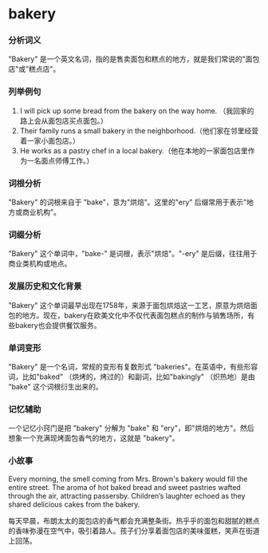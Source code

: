 # bakery

### 分析词义

  

"Bakery" 是一个英文名词，指的是售卖面包和糕点的地方，就是我们常说的"面包店"或"糕点店"。

  

### 列举例句

  

1.  I will pick up some bread from the bakery on the way home. （我回家的路上会从面包店买点面包。）
2.  Their family runs a small bakery in the neighborhood.（他们家在邻里经营着一家小面包店。）
3.  He works as a pastry chef in a local bakery.（他在本地的一家面包店里作为一名面点师傅工作。）

  

### 词根分析

  

"Bakery" 的词根来自于 "bake"，意为"烘焙"。这里的"ery" 后缀常用于表示"地方或商业机构"。

  

### 词缀分析

  

"Bakery" 这个单词中，"bake-" 是词根，表示"烘焙"。"-ery" 是后缀，往往用于商业类机构或地点。

  

### 发展历史和文化背景

  

"Bakery" 这个单词最早出现在1758年，来源于面包烘焙这一工艺，原意为烘焙面包的地方。现在，bakery在欧美文化中不仅代表面包糕点的制作与销售场所，有些bakery也会提供餐饮服务。

  

### 单词变形

  

"Bakery" 是一个名词，常规的变形有复数形式 "bakeries"。在英语中，有些形容词，比如"baked" （烘烤的，烤过的）和副词，比如"bakingly" （炽热地）是由 "bake" 这个词根衍生出来的。

  

### 记忆辅助

  

一个记忆小窍门是把 "bakery" 分解为 "bake" 和 "ery"，即"烘焙的地方"。然后想象一个充满现烤面包香气的地方，这就是 "bakery"。

  

### 小故事

  

Every morning, the smell coming from Mrs. Brown's bakery would fill the entire street. The aroma of hot baked bread and sweet pastries wafted through the air, attracting passersby. Children’s laughter echoed as they shared delicious cakes from the bakery.

  

每天早晨，布朗太太的面包店的香气都会充满整条街。热乎乎的面包和甜腻的糕点的香味弥漫在空气中，吸引着路人。孩子们分享着面包店的美味蛋糕，笑声在街道上回荡。
